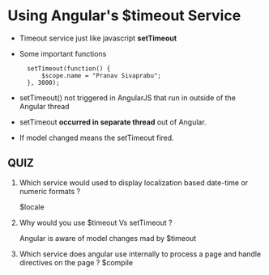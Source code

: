 # Using Angular's $timeout Service

- Timeout service just like javascript **setTimeout**
- Some important functions

		setTimeout(function() {
            $scope.name = "Pranav Sivaprabu";
        }, 3000);

- setTimeout() not triggered in AngularJS that run in outside of the Angular thread
- setTimeout **occurred in separate thread** out of Angular.

- If model changed means the setTimeout fired.


## QUIZ

1. Which service would used to display localization based date-time or numeric formats ?

	$locale

2. Why would you use $timeout Vs setTimeout ?

	Angular is aware of model changes mad by $timeout

3. Which service does angular use internally to process a page and handle directives on the page ?
	$compile
